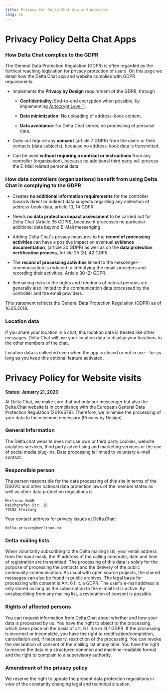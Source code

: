 ```yaml
---
title: Privacy for Delta Chat App and Websites
lang: en
---
```


# Privacy Policy Delta Chat Apps 

### How Delta Chat complies to the GDPR

The General Data Protection Regulation (GDPR) is often regarded
as the furthest reaching legislation for privacy protection of users. 
On this page we detail how the Delta Chat app and website complies 
with GDPR requirements. 

- Implements the **Privacy by Design** requirement of the GDPR, through

  - **Confidentiality**: End-to-end encryption when possible, by implementing [Autocrypt
  Level 1](https://autocrypt.org).

  - **Data minimization**: No uploading of address-book content.

  - **Data avoidance**: No Delta Chat server, no processing of personal data.

- Does not require any **consent** (article 7 GDPR) from the users or their contacts (data subjects), because no address-book data is transmitted.

- Can be used **without requiring a contract or instructions** from any controller (organisation), because no additional third party will process the E-Mail related personal data. 


### How data controllers (organizations) benefit from using Delta Chat in complying to the GDPR

- Creates **no additional information requirements** for the controller towards direct or indirect data subjects 
  regarding any collection of address-book-data, article 13, 14 GDPR.

- Needs **no data protection impact assessment**  to be carried out for Delta Chat (Article 35 GDPR), because it processes no particular additional data beyond E-Mail messenging.

- Adding Delta Chat's privacy measures to the 
  **record of processing activities** can have a positive impact 
  on eventual **evidence documentation**, (article 30 GDPR) 
  as well as on the **data protection certification process**, Article 25 (3), 42 GDPR.

- The **record of processing activities** linked to the messenger-communication is
  reduced to identifying the email-providers and recording their activities, Article 30 (2) GDPR.

- Remaining risks to the rights and freedoms of natural persons 
  are generally also limited to the communication data processed 
  by the controller and the email providers.



This statement reflects the General Data Protection Regulation (GDPR) as of 16.05.2018.


### Location data

If you share your location in a chat,
this location data is treated like other messages.
Delta Chat will use your location data to display your locations
to the other members of the chat.

Location data is collected even when the app is closed or not in use
– for as long as you keep this optional feature activated.


# Privacy Policy for Website visits 

**Status: January 21, 2020**

At Delta.Chat, we make sure that not only our messenger but also the Delta.Chat
website is in compliance with the European General Data Protection Regulation
(2016/679). Therefore, we minimise the processing of your data to the minimum
necessary (Privacy by Design).

### General information

The Delta.chat website does not use own or third party cookies, website
analytics services, third party advertising and marketing services or the use
of social media plug-ins. Data processing is limited to voluntary e-mail
contact.

### Responsible person

The person responsible for the data processing of this site in terms of the
DSGVO and other national data protection laws of the member states as well as
other data protection regulations is

	Merlinux GmbH
	Reichgrafen Str. 20 
	79102 Freiburg

Your contact address for privacy issues at Delta.Chat:

	delta-privacy@merlinux.eu

### Delta mailing lists

When voluntarily subscribing to the Delta mailing lists, your email address
from the input mask, the IP address of the calling computer, date and time of
registration are transmitted. The processing of this data is solely for the
purpose of processing the contacts and the delivery of the public community
communication. As usual with open source projects, the shared messages can also
be found in public archives. The legal basis for processing with consent is
Art. 6 I lit. a GDPR. The user's e-mail address is only stored as long as the
subscription to the e-mail list is active. By unsubscribing from any mailing
list, a revocation of consent is possible.

### Rights of affected persons

You can request information from Delta.Chat about whether and how your data is
processed by us. You have the right to object to the processing, which takes
place on the basis of art. 6 I lit.e or lit.f GDPR. If the processing is
incorrect or incomplete, you have the right to rectification/completion,
cancellation and, if necessary, restriction of the processing. You can revoke
the declaration of consent of the mailing list at any time. You have the right
to receive the data in a structured common and machine-readable format and the
right to complain to a supervisory authority.

### Amendment of the privacy policy

We reserve the right to update the present data protection regulations in view
of the constantly changing legal and technical situation.


